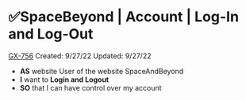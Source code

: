 # ✅SpaceBeyond | Account | Log-In and Log-Out

[GX-756](https://upexgalaxy1.atlassian.net/browse/GX-756) Created: 9/27/22 Updated: 9/27/22

*   **AS** website User of the website SpaceAndBeyond
*   **I** want to **Login and Logout**
*   **SO** that I can have control over my account